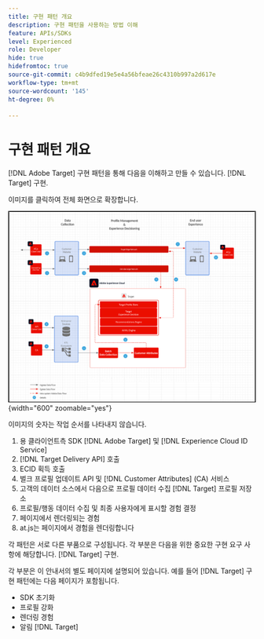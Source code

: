 ```yaml
---
title: 구현 패턴 개요
description: 구현 패턴을 사용하는 방법 이해
feature: APIs/SDKs
level: Experienced
role: Developer
hide: true
hidefromtoc: true
source-git-commit: c4b9dfed19e5e4a56bfeae26c4310b997a2d617e
workflow-type: tm+mt
source-wordcount: '145'
ht-degree: 0%

---
```


# 구현 패턴 개요

[!DNL Adobe Target] 구현 패턴을 통해 다음을 이해하고 만들 수 있습니다. [!DNL Target] 구현.

이미지를 클릭하여 전체 화면으로 확장합니다.

![Adobe Target 아키텍처 다이어그램](/help/dev/patterns/assets/architecture-chart.png){width="600" zoomable="yes"}

이미지의 숫자는 작업 순서를 나타내지 않습니다.

1. 용 클라이언트측 SDK [!DNL Adobe Target] 및 [!DNL Experience Cloud ID Service]
1. [!DNL Target Delivery API] 호출
1. ECID 획득 호출
1. 벌크 프로필 업데이트 API 및 [!DNL Customer Attributes] (CA) 서비스
1. 고객의 데이터 소스에서 다음으로 프로필 데이터 수집 [!DNL Target] 프로필 저장소
1. 프로필/행동 데이터 수집 및 최종 사용자에게 표시할 경험 결정
1. 페이지에서 렌더링되는 경험
1. at.js는 페이지에서 경험을 렌더링합니다

각 패턴은 서로 다른 부품으로 구성됩니다. 각 부분은 다음을 위한 중요한 구현 요구 사항에 해당합니다. [!DNL Target] 구현.

각 부분은 이 안내서의 별도 페이지에 설명되어 있습니다. 예를 들어 [!DNL Target] 구현 패턴에는 다음 페이지가 포함됩니다.

* SDK 초기화
* 프로필 강화
* 렌더링 경험
* 알림 [!DNL Target]

